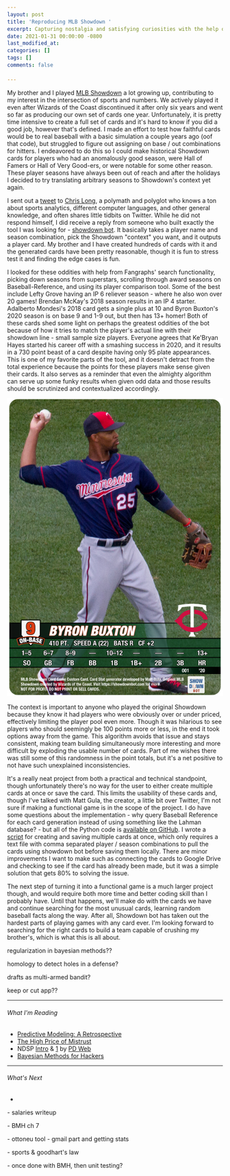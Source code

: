 ```yaml
---
layout: post
title: 'Reproducing MLB Showdown '
excerpt: Capturing nostalgia and satisfying curiosities with the help of a bot
date: 2021-01-31 00:00:00 -0800
last_modified_at: 
categories: []
tags: []
comments: false

---
```

My brother and I played [MLB Showdown](https://showdowncards.com/) a lot growing up, contributing to my interest in the intersection of sports and numbers. We actively played it even after Wizards of the Coast discontinued it after only six years and went so far as producing our own set of cards one year. Unfortunately, it is pretty time intensive to create a full set of cards and it's hard to know if you did a good job, however that's defined. I made an effort to test how faithful cards would be to real baseball with a basic simulation a couple years ago (oof that code), but struggled to figure out assigning on base / out combinations for hitters. I endeavored to do this so I could make historical Showdown cards for players who had an anomalously good season, were Hall of Famers or Hall of Very Good-ers, or were notable for some other reason. These player seasons have always been out of reach and after the holidays I decided to try translating arbitrary seasons to Showdown's context yet again.

I sent out a [tweet](https://twitter.com/wfordh/status/1348024550617878530) to [Chris Long](https://twitter.com/octonion), a polymath and polyglot who knows a ton about sports analytics, different computer languages, and other general knowledge, and often shares little tidbits on Twitter. While he did not respond himself, I did receive a reply from someone who built exactly the tool I was looking for - [showdown bot](https://www.showdownbot.com/). It basically takes a player name and season combination, pick the Showdown "context" you want, and it outputs a player card. My brother and I have created hundreds of cards with it and the generated cards have been pretty reasonable, though it is fun to stress test it and finding the edge cases is fun.

I looked for these oddities with help from Fangraphs' search functionality, picking down seasons from superstars, scrolling through award seasons on Baseball-Reference, and using its player comparison tool. Some of the best include Lefty Grove having an IP 6 reliever season - where he also won over 20 games! Brendan McKay's 2018 season results in an IP 4 starter. Adalberto Mondesi's 2018 card gets a single plus at 10 and Byron Buxton's 2020 season is on base 9 and 1-9 out, but then has 13+ homer! Both of these cards shed some light on perhaps the greatest oddities of the bot because of how it tries to match the player's actual line with their showdown line - small sample size players. Everyone agrees that Ke'Bryan Hayes started his career off with a smashing success in 2020, and it results in a 730 point beast of a card despite having only 95 plate appearances. This is one of my favorite parts of the tool, and it doesn't detract from the total experience because the points for these players make sense given their cards. It also serves as a reminder that even the almighty algorithm can serve up some funky results when given odd data and those results should be scrutinized and contextualized accordingly.

![2020 season in 2005 context](assets/img/screen-shot-2021-01-31-at-3-26-10-pm.png "Byron Buxton")

The context is important to anyone who played the original Showdown because they know it had players who were obviously over or under priced, effectively limiting the player pool even more. Though it was hilarious to see players who should seemingly be 100 points more or less, in the end it took options away from the game. This algorithm avoids that issue and stays consistent, making team building simultaneously more interesting and more difficult by exploding the usable number of cards. Part of me wishes there was still some of this randomness in the point totals, but it's a net positive to not have such unexplained inconsistencies.

It's a really neat project from both a practical and technical standpoint, though unfortunately there's no way for the user to either create multiple cards at once or save the card. This limits the usability of these cards and, though I've talked with Matt Gula, the creator, a little bit over Twitter, I'm not sure if making a functional game is in the scope of the project. I do have some questions about the implementation - why query Baseball Reference for each card generation instead of using something like the Lahman database? - but all of the Python code is [available on GitHub](https://github.com/mgula57/mlb_showdown_card_bot). I wrote a [script](https://github.com/wfordh/mlb_showdown/blob/master/showdown_bot_tools/run_showdown_bot.py) for creating and saving multiple cards at once, which only requires a text file with comma separated player / season combinations to pull the cards using showdown bot before saving them locally. There are minor improvements I want to make such as connecting the cards to Google Drive and checking to see if the card has already been made, but it was a simple solution that gets 80% to solving the issue.

The next step of turning it into a functional game is a much larger project though, and would require both more time and better coding skill than I probably have. Until that happens, we'll make do with the cards we have and continue searching for the most unusual cards, learning random baseball facts along the way. After all, Showdown bot has taken out the hardest parts of playing games with any card ever. I'm looking forward to searching for the right cards to build a team capable of crushing my brother's, which is what this is all about.

regularization in bayesian methods??

homology to detect holes in a defense?

drafts as multi-armed bandit?

keep or cut app??

***

###### What I'm Reading

* [Predictive Modeling: A Retrospective](https://www.shreya-shankar.com/8d5c6ec070babe7c23d3d5b68384a8bd/retrospective.pdf)
* [The High Price of Mistrust](https://fs.blog/2021/01/mistrust/)
* NDSP [Intro](https://docs.google.com/document/d/1afi_eUP8nMuD969-oO5wN0B400YdMuYxw_lcavIGrSE/edit) & [1](https://docs.google.com/document/d/1MuWbRZ0VYvy4x25kWuJBFa7dzSBYUR2d33w1PtYDEd8/edit) by [PD Web](https://twitter.com/abovethebreak3)
* [Bayesian Methods for Hackers](https://github.com/CamDavidsonPilon/Probabilistic-Programming-and-Bayesian-Methods-for-Hackers) 

***

###### What's Next

* 

\- salaries writeup

\- BMH ch 7

\- ottoneu tool - gmail part and getting stats

\- sports & goodhart's law

\- once done with BMH, then unit testing?